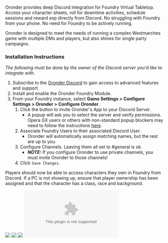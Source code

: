 Oronder provides deep Discord integration for Foundry Virtual Tabletop. Access your character sheets, roll for
downtime activities, schedule sessions and reward exp directly from Discord. No struggling with Foundry from your phone.
No need for Foundry to be actively running.

Oronder is designed to meet the needs of running a complex Westmarches game with multiple DMs and players,
but also shines for single party campaigns.

### Installation Instructions

_The following must be done by the owner of the Discord server you'd like to integrate with._

1. Subscribe to the [Oronder Discord](https://discord.gg/27npDAXaCA) to gain access to advanced features and support.
2. Install and enable the Oronder Foundry Module.
3. From your Foundry instance, select **Game Settings > Configure Settings > Oronder > Configure Oronder**.
    1. Click the button to invite Oronder's App to your Discord Server.
        - A popup will ask you to select the server and verify permissions.
          Opera GX users or others with non-standard popup blockers may need to follow the instructions
          [here](https://discord.com/channels/860520082697617468/1144855605308301362/1221743284100272168).
    2. Associate Foundry Users to their associated Discord User.
        - Oronder will automatically assign matching names, but the rest are up to you.
    3. Configure Channels. Leaving them all set to #general is ok.
        - **_NOTE:_** If you configure Oronder to use private channels, you must invite Oronder to those channels!
    4. Click `Save Changes`.

Players should now be able to access characters they own in Foundry from Discord.
If a PC is not showing up, ensure that player ownership has been assigned and that the character has a class, race and
background.

[![](https://img.shields.io/github/v/release/oronder/Oronder?style=for-the-badge)](https://github.com/oronder/Oronder/releases/latest)
[![](https://img.shields.io/badge/dynamic/json.svg?url=https%3A%2F%2Fraw.githubusercontent.com%2Foronder%2FOronder%2Fmain%2Fmodule.json&label=foundry&query=$.compatibility.verified&colorB=orange&style=for-the-badge&logo=foundryvirtualtabletop)](https://foundryvtt.com/releases/)
[![](https://img.shields.io/badge/dynamic/json.svg?url=https%3A%2F%2Fraw.githubusercontent.com%2Foronder%2FOronder%2Fmain%2Fmodule.json&label=dnd5e&query=$.relationships.systems[0].compatibility.verified&colorB=red&style=for-the-badge&logo=dungeonsanddragons)](https://github.com/foundryvtt/dnd5e/releases)
[![](https://img.shields.io/github/downloads/oronder/Oronder/module.zip?style=for-the-badge)](https://github.com/oronder/Oronder/releases/latest/download/module.zip)

